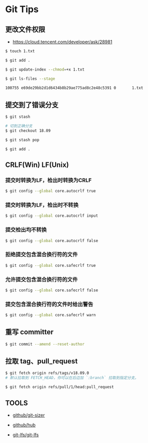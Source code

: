 # Git Tips

## 更改文件权限

* https://cloud.tencent.com/developer/ask/28981

```bash
$ touch 1.txt

$ git add .

$ git update-index --chmod=+x 1.txt

$ git ls-files --stage

100755 e69de29bb2d1d6434b8b29ae775ad8c2e48c5391 0       1.txt
```

## 提交到了错误分支

```bash
$ git stash

# 切到正确分支
$ git checkout 18.09

$ git stash pop

$ git add .
```

## CRLF(Win) LF(Unix)

### 提交时转换为LF，检出时转换为CRLF

```bash
$ git config --global core.autocrlf true
```

### 提交时转换为LF，检出时不转换

```bash
$ git config --global core.autocrlf input
```

### 提交检出均不转换

```bash
$ git config --global core.autocrlf false
```

### 拒绝提交包含混合换行符的文件

```bash
$ git config --global core.safecrlf true
```

### 允许提交包含混合换行符的文件

```bash
$ git config --global core.safecrlf false
```

### 提交包含混合换行符的文件时给出警告

```bash
$ git config --global core.safecrlf warn
```

## 重写 committer

```bash
$ git commit --amend --reset-author
```

## 拉取 tag、pull_request

```bash
$ git fetch origin refs/tags/v18.09.0
# 默认拉取到 FETCH_HEAD，你可以在后边加 `:branch` 拉取到指定分支。

$ git fetch origin refs/pull/1/head:pull_request
```

## TOOLS

* [github/git-sizer](https://github.com/github/git-sizer)

* [github/hub](https://github.com/github/hub)

* [git-lfs/git-lfs](https://github.com/git-lfs/git-lfs)
